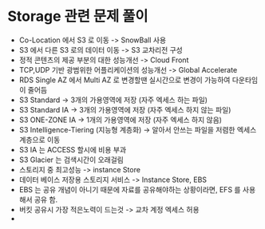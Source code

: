# Storage 관련 문제 풀이

- Co-Location 에서 S3 로 이동 -> SnowBall 사용
- S3 에서 다른 S3 로의 데이터 이동 -> S3 교차리전 구성
- 정적 콘텐츠의 제공 부분의 대한 성능개선 -> Cloud Front
- TCP,UDP 기반 광범위한 어플리케이션의 성능개선 -> Global Accelerate
- RDS Single AZ 에서 Multi AZ 로 변경할땐 실시간으로 변경이 가능하여 다운타임이 줄어듬
- S3 Standard -> 3개의 가용영역에 저장 (자주 엑세스 하는 파일)
- S3 Standard IA -> 3개의 가용영역에 저장 (자주 엑세스 하지 않는 파일)
- S3 ONE-ZONE IA -> 1개의 가용영역에 저장 (자주 엑세스 하지 않음)
- S3 Intelligence-Tiering (지능형 계층화) -> 알아서 안쓰는 파일을 저렴한 엑세스 계층으로 이동
- S3 IA 는 ACCESS 할시에 비용 부과
- S3 Glacier 는 검색시간이 오래걸림
- 스토리지 중 최고성능 -> instance Store
- 데이터 베이스 저장용 스토리지 서비스 -> Instance Store, EBS
- EBS 는 공유 개념이 아니기 때문에 자료를 공유해야하는 상황이라면, EFS 를 사용해서 공유 함.
- 버킷 공유시 가장 적은노력이 드는것 -> 교차 계정 엑세스 허용
- 
